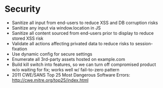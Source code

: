 Security
========

* Sanitize all input from end-users to reduce XSS and DB corruption risks
* Sanitize any input via window.location in JS
* Sanitize all content sourced from end-users prior to display to reduce stored XSS risk
* Validate all actions affecting privated data to reduce risks to session-fixation
* Use dynamic config for secure settings
* Enumerate all 3rd-party assets hosted on example.com
* Build kill switch into features, so we can turn off compromised product w/o waiting for fix; works well w/ fail-to-zero pattern
* 2011 CWE/SANS Top 25 Most Dangerous Software Errors: http://cwe.mitre.org/top25/index.html